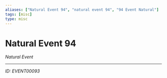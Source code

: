 ```yaml
---
aliases: ["Natural Event 94", "natural event 94", "94 Event Natural"]
tags: [misc]
type: misc
---
```


# Natural Event 94

*Natural Event*

---
*ID: EVENT00093*
